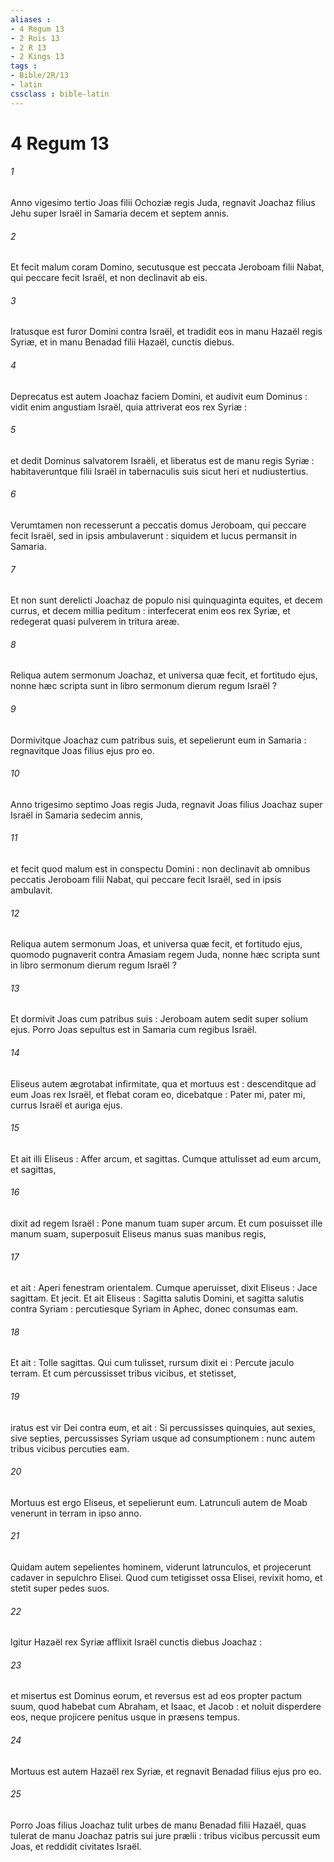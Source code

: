```yaml
---
aliases : 
- 4 Regum 13
- 2 Rois 13
- 2 R 13
- 2 Kings 13
tags : 
- Bible/2R/13
- latin
cssclass : bible-latin
---
```


# 4 Regum 13

###### 1
Anno vigesimo tertio Joas filii Ochoziæ regis Juda, regnavit Joachaz filius Jehu super Israël in Samaria decem et septem annis.
###### 2
Et fecit malum coram Domino, secutusque est peccata Jeroboam filii Nabat, qui peccare fecit Israël, et non declinavit ab eis.
###### 3
Iratusque est furor Domini contra Israël, et tradidit eos in manu Hazaël regis Syriæ, et in manu Benadad filii Hazaël, cunctis diebus.
###### 4
Deprecatus est autem Joachaz faciem Domini, et audivit eum Dominus : vidit enim angustiam Israël, quia attriverat eos rex Syriæ :
###### 5
et dedit Dominus salvatorem Israëli, et liberatus est de manu regis Syriæ : habitaveruntque filii Israël in tabernaculis suis sicut heri et nudiustertius.
###### 6
Verumtamen non recesserunt a peccatis domus Jeroboam, qui peccare fecit Israël, sed in ipsis ambulaverunt : siquidem et lucus permansit in Samaria.
###### 7
Et non sunt derelicti Joachaz de populo nisi quinquaginta equites, et decem currus, et decem millia peditum : interfecerat enim eos rex Syriæ, et redegerat quasi pulverem in tritura areæ.
###### 8
Reliqua autem sermonum Joachaz, et universa quæ fecit, et fortitudo ejus, nonne hæc scripta sunt in libro sermonum dierum regum Israël ?
###### 9
Dormivitque Joachaz cum patribus suis, et sepelierunt eum in Samaria : regnavitque Joas filius ejus pro eo.
###### 10
Anno trigesimo septimo Joas regis Juda, regnavit Joas filius Joachaz super Israël in Samaria sedecim annis,
###### 11
et fecit quod malum est in conspectu Domini : non declinavit ab omnibus peccatis Jeroboam filii Nabat, qui peccare fecit Israël, sed in ipsis ambulavit.
###### 12
Reliqua autem sermonum Joas, et universa quæ fecit, et fortitudo ejus, quomodo pugnaverit contra Amasiam regem Juda, nonne hæc scripta sunt in libro sermonum dierum regum Israël ?
###### 13
Et dormivit Joas cum patribus suis : Jeroboam autem sedit super solium ejus. Porro Joas sepultus est in Samaria cum regibus Israël.
###### 14
Eliseus autem ægrotabat infirmitate, qua et mortuus est : descenditque ad eum Joas rex Israël, et flebat coram eo, dicebatque : Pater mi, pater mi, currus Israël et auriga ejus.
###### 15
Et ait illi Eliseus : Affer arcum, et sagittas. Cumque attulisset ad eum arcum, et sagittas,
###### 16
dixit ad regem Israël : Pone manum tuam super arcum. Et cum posuisset ille manum suam, superposuit Eliseus manus suas manibus regis,
###### 17
et ait : Aperi fenestram orientalem. Cumque aperuisset, dixit Eliseus : Jace sagittam. Et jecit. Et ait Eliseus : Sagitta salutis Domini, et sagitta salutis contra Syriam : percutiesque Syriam in Aphec, donec consumas eam.
###### 18
Et ait : Tolle sagittas. Qui cum tulisset, rursum dixit ei : Percute jaculo terram. Et cum percussisset tribus vicibus, et stetisset,
###### 19
iratus est vir Dei contra eum, et ait : Si percussisses quinquies, aut sexies, sive septies, percussisses Syriam usque ad consumptionem : nunc autem tribus vicibus percuties eam.
###### 20
Mortuus est ergo Eliseus, et sepelierunt eum. Latrunculi autem de Moab venerunt in terram in ipso anno.
###### 21
Quidam autem sepelientes hominem, viderunt latrunculos, et projecerunt cadaver in sepulchro Elisei. Quod cum tetigisset ossa Elisei, revixit homo, et stetit super pedes suos.
###### 22
Igitur Hazaël rex Syriæ afflixit Israël cunctis diebus Joachaz :
###### 23
et misertus est Dominus eorum, et reversus est ad eos propter pactum suum, quod habebat cum Abraham, et Isaac, et Jacob : et noluit disperdere eos, neque projicere penitus usque in præsens tempus.
###### 24
Mortuus est autem Hazaël rex Syriæ, et regnavit Benadad filius ejus pro eo.
###### 25
Porro Joas filius Joachaz tulit urbes de manu Benadad filii Hazaël, quas tulerat de manu Joachaz patris sui jure prælii : tribus vicibus percussit eum Joas, et reddidit civitates Israël.
